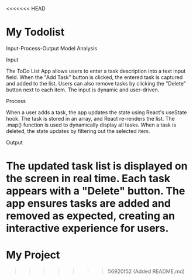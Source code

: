 <<<<<<< HEAD
# My Todolist
Input-Process-Output Model Analysis

Input

The ToDo List App allows users to enter a task description into a text input field. When the "Add Task" button is clicked, the entered task is captured and added to the list. Users can also remove tasks by clicking the "Delete" button next to each item. The input is dynamic and user-driven.

Process

When a user adds a task, the app updates the state using React's useState hook. The task is stored in an array, and React re-renders the list. The .map() function is used to dynamically display all tasks. When a task is deleted, the state updates by filtering out the selected item.

Output

The updated task list is displayed on the screen in real time. Each task appears with a "Delete" button. The app ensures tasks are added and removed as expected, creating an interactive experience for users.
=======
# My Project
>>>>>>> 56920f52 (Added README.md)
